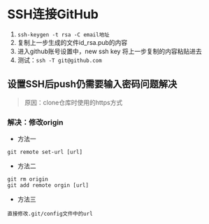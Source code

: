 # SSH连接GitHub

1. ``ssh-keygen -t rsa -C email地址``
2. 复制上一步生成的文件id_rsa.pub的内容
3. 进入github账号设置中，new ssh key 将上一步复制的内容粘贴进去
4. 测试：``ssh -T git@github.com``

## 设置SSH后push仍需要输入密码问题解决

> 原因：clone仓库时使用的https方式

### 解决：修改origin

- 方法一

``git remote set-url [url]``

- 方法二 

```text
git rm origin
git add remote orgin [url]
```
    
- 方法三

``直接修改.git/config文件中的url``